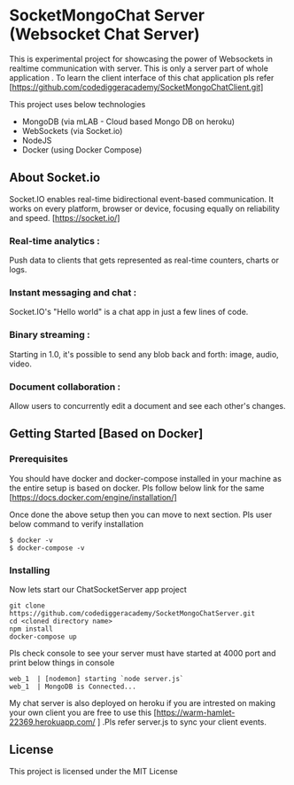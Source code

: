 # SocketMongoChat Server (Websocket Chat Server)

This is experimental project for showcasing the power of Websockets in realtime communication with server.
This is only a server part of whole application . To learn the client interface of
this chat application pls refer [https://github.com/codediggeracademy/SocketMongoChatClient.git]

This project uses below technologies

* MongoDB (via mLAB - Cloud based Mongo DB on heroku)
* WebSockets (via Socket.io)
* NodeJS 
* Docker (using Docker Compose)

## About Socket.io

Socket.IO enables real-time bidirectional event-based communication.
It works on every platform, browser or device, focusing equally on reliability and speed.
[https://socket.io/]

### Real-time analytics :
Push data to clients that gets represented as real-time counters, charts or logs.

### Instant messaging and chat :
Socket.IO's "Hello world" is a chat app in just a few lines of code.

### Binary streaming : 
Starting in 1.0, it's possible to send any blob back and forth: image, audio, video.

### Document collaboration :
Allow users to concurrently edit a document and see each other's changes.

## Getting Started [Based on Docker]


### Prerequisites

You should have docker and docker-compose installed in your machine as the entire setup is based 
on docker. Pls follow below link for the same 
[https://docs.docker.com/engine/installation/]

Once done the above setup then you can move to next section. Pls user below
command to verify installation

```
$ docker -v
$ docker-compose -v
```

### Installing

Now lets start our ChatSocketServer app project 

```
git clone https://github.com/codediggeracademy/SocketMongoChatServer.git
cd <cloned directory name>
npm install
docker-compose up 
```

Pls check console to see your server must have started at 4000 port and print below
things in console

```
web_1  | [nodemon] starting `node server.js`
web_1  | MongoDB is Connected...
```
My chat server is also deployed on heroku if you are intrested on making your own
client you are free to use this [https://warm-hamlet-22369.herokuapp.com/ ] .Pls refer server.js to
sync your client events.

## License

This project is licensed under the MIT License 
